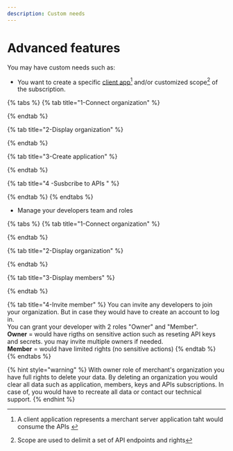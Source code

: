 ```yaml
---
description: Custom needs
---
```


# Advanced features

You may have custom needs such as:

* You want to create a specific [client app](#user-content-fn-1)[^1]  and/or customized scope[^2] of the subscription.

{% tabs %}
{% tab title="1-Connect organization" %}

{% endtab %}

{% tab title="2-Display organization" %}

{% endtab %}

{% tab title="3-Create application" %}

{% endtab %}

{% tab title="4 -Susbcribe to APIs " %}

{% endtab %}
{% endtabs %}

* Manage your developers team and roles

{% tabs %}
{% tab title="1-Connect organization" %}

{% endtab %}

{% tab title="2-Display organization" %}

{% endtab %}

{% tab title="3-Display members" %}

{% endtab %}

{% tab title="4-Invite member" %}
You can invite any developers to join your organization. But in case they would have to create an account to log in.\
You can grant your developer with 2 roles "Owner" and "Member".\
**Owner** = would have rigths on sensitive action such as reseting API keys and secrets. you may invite multiple owners if needed.\
**Member** = would have limited rights (no sensitive actions)&#x20;
{% endtab %}
{% endtabs %}



{% hint style="warning" %}
With owner role of merchant's organization you have full rights to delete your data. By deleting an organization you would clear all data such as application, members, keys and APIs subscriptions. In case of, you would have to recreate all data or contact our technical support.
{% endhint %}

[^1]: A client application represents a merchant server application taht would consume the APIs&#x20;

[^2]: Scope are used to delimit a set of API endpoints and rights
